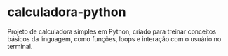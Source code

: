 # calculadora-python
Projeto de calculadora simples em Python, criado para treinar conceitos básicos da linguagem, como funções, loops e interação com o usuário no terminal.
